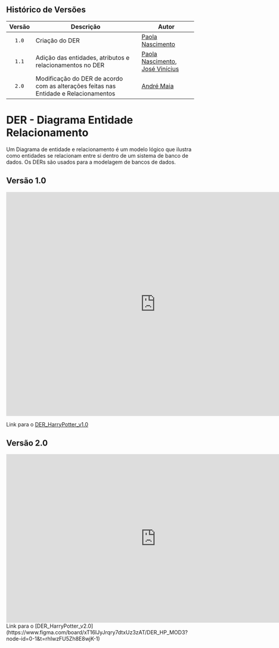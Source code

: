 ## Histórico de Versões
| Versão | Descrição                     | Autor                                                        |
| :----: |  ------------------------------------------------- | -------------------------------------------------------------------------------------------------------------------- |
| `1.0` |  Criação do DER        | [Paola Nascimento](https://github.com/paolaalim)                               |
| `1.1` |  Adição das entidades, atributos e relacionamentos no DER         | [Paola Nascimento](https://github.com/paolaalim), [José Vinícius](https://github.com/JoseViniciusQueiroz)                               |
| `2.0` | Modificação do DER de acordo com as alterações feitas nas Entidade e Relacionamentos | [André Maia](https://github.com/andre-maia51)   |

# DER - Diagrama Entidade Relacionamento
Um Diagrama de entidade e relacionamento é um modelo lógico que ilustra como entidades se relacionam entre si dentro de um sistema de banco de dados. Os DERs são usados para a modelagem de bancos de dados.

## Versão 1.0
<iframe loading="lazy" width="800" height="600" style="border:0;"
src="https://www.canva.com/design/DAGXJmIJqcw/Ya0ls0Bitrf3TdgMzmzrKg/view?embed" allowfullscreen="allowfullscreen" allow="fullscreen">
</iframe>

Link para o [DER_HarryPotter_v1.0](https://www.canva.com/design/DAGXJmIJqcw/Ya0ls0Bitrf3TdgMzmzrKg/view)

## Versão 2.0
<iframe style="border: 1px solid rgba(0, 0, 0, 0.1);" width="800" height="450" src="https://embed.figma.com/board/xT16IJyJrqry7dtxUz3zAT/DER_HP_MOD3?node-id=0-1&embed-host=share" allowfullscreen></iframe>
Link para o [DER_HarryPotter_v2.0](https://www.figma.com/board/xT16IJyJrqry7dtxUz3zAT/DER_HP_MOD3?node-id=0-1&t=rhIwzFU5Zh8E8wjK-1)